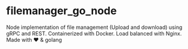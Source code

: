 # filemanager_go_node
Node implementation of file management (Upload and download) using gRPC and REST.
Containerized with Docker.
Load balanced with Nginx.
Made with ❤️ & golang
